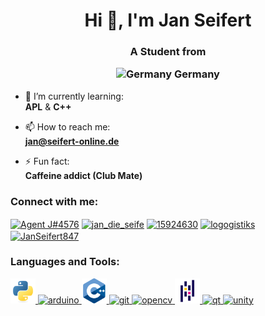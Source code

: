 <h1 align="center">Hi 👋, I'm Jan Seifert</h1>
<h3 align="center"><p>A Student from</p>
<img src="https://emojipedia-us.s3.dualstack.us-west-1.amazonaws.com/thumbs/160/twitter/31/flag-for-germany_1f1e9-1f1ea.png" alt="Germany" height="20" width="20" />
Germany</h3>

- 🌱 I’m currently learning: <br>**APL** & **C++**

- 📫 How to reach me: <br>**jan@seifert-online.de**

- ⚡ Fun fact: <br>**Caffeine addict (Club Mate)**

<h3 align="left">Connect with me:</h3>
<p align="left">
<a href="https://discord.gg/Agent J#4576" target="blank"><img align="center" src="https://raw.githubusercontent.com/rahuldkjain/github-profile-readme-generator/master/src/images/icons/Social/discord.svg" alt="Agent J#4576" height="30" width="40" /></a>
<a href="https://twitter.com/jan_die_seife" target="blank"><img align="center" src="https://raw.githubusercontent.com/rahuldkjain/github-profile-readme-generator/master/src/images/icons/Social/twitter.svg" alt="jan_die_seife" height="30" width="40" /></a>
<a href="https://stackoverflow.com/users/15924630" target="blank"><img align="center" src="https://raw.githubusercontent.com/rahuldkjain/github-profile-readme-generator/master/src/images/icons/Social/stack-overflow.svg" alt="15924630" height="30" width="40" /></a>
<a href="https://www.youtube.com/c/logogistiks" target="blank"><img align="center" src="https://raw.githubusercontent.com/rahuldkjain/github-profile-readme-generator/master/src/images/icons/Social/youtube.svg" alt="logogistiks" height="30" width="40" /></a>
<a href="https://www.codewars.com/users/JanSeifert847" target="blank"><img align="center" src="https://www.codewars.com/packs/assets/logo.61192cf7.svg" alt="JanSeifert847" height="30" width="30" /></a>
</p>

<h3 align="left">Languages and Tools:</h3>
<p align="left">
<a href="https://www.python.org" target="Python" rel="noreferrer"> <img src="https://raw.githubusercontent.com/devicons/devicon/master/icons/python/python-original.svg" alt="python" width="40" height="40"/> </a>
<a href="https://www.arduino.cc/" target="_blank" rel="noreferrer"> <img src="https://cdn.worldvectorlogo.com/logos/arduino-1.svg" alt="arduino" width="40" height="40"/> </a>
<a href="https://www.w3schools.com/cpp/" target="_blank" rel="noreferrer"> <img src="https://raw.githubusercontent.com/devicons/devicon/master/icons/cplusplus/cplusplus-original.svg" alt="cplusplus" width="40" height="40"/> </a>
<a href="https://git-scm.com/" target="_blank" rel="noreferrer"> <img src="https://www.vectorlogo.zone/logos/git-scm/git-scm-icon.svg" alt="git" width="40" height="40"/> </a>
<a href="https://opencv.org/" target="_blank" rel="noreferrer"> <img src="https://www.vectorlogo.zone/logos/opencv/opencv-icon.svg" alt="opencv" width="40" height="40"/> </a>
<a href="https://pandas.pydata.org/" target="_blank" rel="noreferrer"> <img src="https://raw.githubusercontent.com/devicons/devicon/2ae2a900d2f041da66e950e4d48052658d850630/icons/pandas/pandas-original.svg" alt="pandas" width="40" height="40"/> </a>
<a href="https://www.qt.io/" target="_blank" rel="noreferrer"> <img src="https://upload.wikimedia.org/wikipedia/commons/0/0b/Qt_logo_2016.svg" alt="qt" width="40" height="40"/> </a>
<a href="https://unity.com/" target="_blank" rel="noreferrer"> <img src="https://www.vectorlogo.zone/logos/unity3d/unity3d-icon.svg" alt="unity" width="40" height="40"/> </a>
</p>
